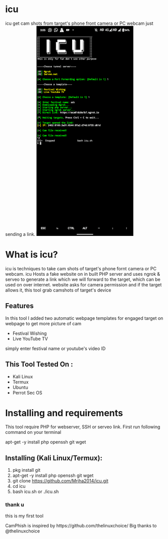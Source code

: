 # icu
icu get cam shots from target's phone front camera or PC webcam just sending a link.
![cheese](https://github.com/Mrjha2014/icu/blob/master/Screenshot_20200528-150504_2.png)

# What is icu?
<p>icu is techniques to take cam shots of target's phone fornt camera or PC webcam. icu Hosts a fake website on in built PHP server and uses ngrok & serveo to generate a link which we will forward to the target, which can be used on over internet. website asks for camera permission and if the target allows it, this tool grab camshots of target's device</p>

## Features
<p>In this tool I added two automatic webpage templates for engaged target on webpage to get more picture of cam</p>
<ul>
  <li>Festival Wishing</li>
  <li>Live YouTube TV</li>
</ul>
<p>simply enter festival name or youtube's video ID</p>

## This Tool Tested On :
<ul>
  <li>Kali Linux</li>
  <li>Termux</li>
  <li>Ubuntu</li>
  <li>Perrot Sec OS</li>
</ul>

# Installing and requirements
<p>This tool require PHP for webserver, SSH or serveo link. First run following command on your terminal</p>


apt-get -y install php openssh git wget


## Installing (Kali Linux/Termux):

1. pkg install git
2. apt-get -y install php openssh git wget
3. git clone https://github.com/Mrjha2014/icu.git
4. cd icu
5. bash icu.sh or ./icu.sh


### thank u</a>
<p>this is my first tool</p>
<p>CamPhish is inspired by https://github.com/thelinuxchoice/ Big thanks to @thelinuxchoice</p>
